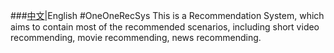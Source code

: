 ###[中文](./README_CN.md)|English
#OneOneRecSys
This is a Recommendation System, which aims to contain most of the recommended scenarios, including short video recommending, movie recommending, news recommending.
